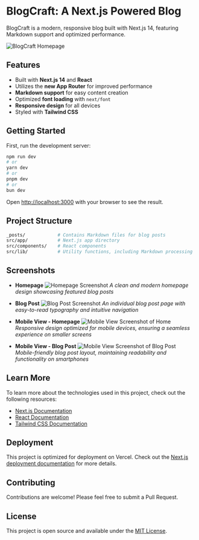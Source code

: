 # BlogCraft: A Next.js Powered Blog

BlogCraft is a modern, responsive blog built with Next.js 14, featuring Markdown support and optimized performance.

![BlogCraft Homepage](/public/screenshots/home.jpg)

## Features

- Built with **Next.js 14** and **React**
- Utilizes the **new App Router** for improved performance
- **Markdown support** for easy content creation
- Optimized **font loading** with `next/font`
- **Responsive design** for all devices
- Styled with **Tailwind CSS**

## Getting Started

First, run the development server:

```bash
npm run dev
# or
yarn dev
# or
pnpm dev
# or
bun dev
```

Open [http://localhost:3000](http://localhost:3000) with your browser to see the result.

## Project Structure

```bash
_posts/            # Contains Markdown files for blog posts
src/app/           # Next.js app directory
src/components/    # React components
src/lib/           # Utility functions, including Markdown processing
```

## Screenshots

- **Homepage**
  ![Homepage Screenshot](/public/screenshots/home.jpg)
  _A clean and modern homepage design showcasing featured blog posts_

- **Blog Post**
  ![Blog Post Screenshot](/public/screenshots/blog-post.jpg)
  _An individual blog post page with easy-to-read typography and intuitive navigation_

- **Mobile View - Homepage**
  ![Mobile View Screenshot of Home](/public/screenshots/mobile-home.jpg)
  _Responsive design optimized for mobile devices, ensuring a seamless experience on smaller screens_

- **Mobile View - Blog Post**
  ![Mobile View Screenshot of Blog Post](/public/screenshots/mobile-blog-post.jpg)
  _Mobile-friendly blog post layout, maintaining readability and functionality on smartphones_

## Learn More

To learn more about the technologies used in this project, check out the following resources:

- [Next.js Documentation](https://nextjs.org/docs)
- [React Documentation](https://reactjs.org/docs/getting-started.html)
- [Tailwind CSS Documentation](https://tailwindcss.com/docs)

## Deployment

This project is optimized for deployment on Vercel. Check out the [Next.js deployment documentation](https://nextjs.org/docs/deployment) for more details.

## Contributing

Contributions are welcome! Please feel free to submit a Pull Request.

## License

This project is open source and available under the [MIT License](./LICENSE).
